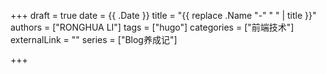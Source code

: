 +++
draft = true
date = {{ .Date }}
title = "{{ replace .Name "-" " " | title }}"
authors = ["RONGHUA LI"]
tags = ["hugo"]
categories = ["前端技术"]
externalLink = ""
series = ["Blog养成记"]

+++

